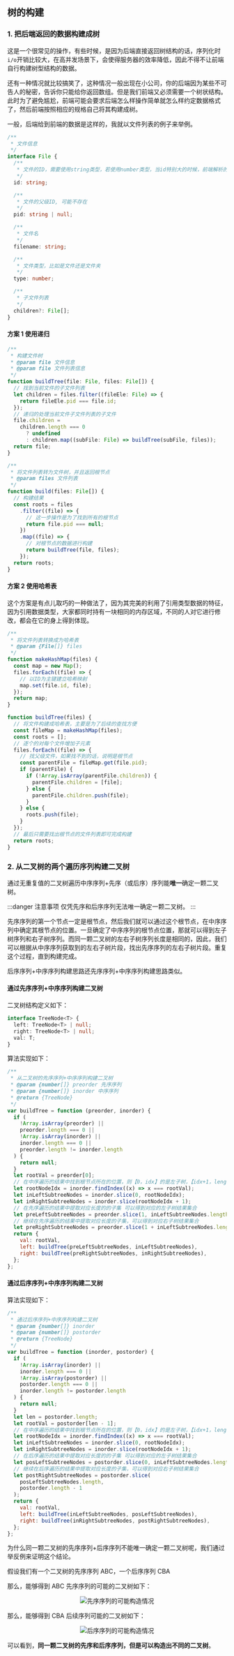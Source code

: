 ## 树的构建

### 1. 把后端返回的数据构建成树

这是一个很常见的操作，有些时候，是因为后端直接返回树结构的话，序列化时`i/o`开销比较大，在高并发场景下，会使得服务器的效率降低，因此不得不让前端自行构建树型结构的数据。

还有一种情况就比较搞笑了，这种情况一般出现在小公司，你的后端因为某些不可告人的秘密，告诉你只能给你返回数组。但是我们前端又必须需要一个树状结构。此时为了避免尴尬，前端可能会要求后端怎么样操作简单就怎么样约定数据格式了，然后前端按照相应的规格自己将其构建成树。

一般，后端给到前端的数据是这样的，我就以文件列表的例子来举例。

```ts
/**
 * 文件信息
 */
interface File {
  /**
   * 文件的ID，需要使用string类型，若使用number类型，当id特别大的时候，前端解析的结果将不正确
   */
  id: string;

  /**
   * 文件的父级ID, 可能不存在
   */
  pid: string | null;

  /**
   * 文件名
   */
  filename: string;

  /**
   * 文件类型，比如是文件还是文件夹
   */
  type: number;

  /**
   * 子文件列表
   */
  children?: File[];
}
```

#### 方案 1 使用递归

```ts
/**
 * 构建文件树
 * @param file 文件信息
 * @param file 文件列表信息
 */
function buildTree(file: File, files: File[]) {
  // 找到当前文件的子文件列表
  let children = files.filter((fileEle: File) => {
    return fileEle.pid === file.id;
  });
  // 递归的处理当前文件子文件列表的子文件
  file.children =
    children.length === 0
      ? undefined
      : children.map((subFile: File) => buildTree(subFile, files));
  return file;
}

/**
 * 将文件列表转为文件树，并且返回根节点
 * @param files 文件列表
 */
function build(files: File[]) {
  // 构建结果
  const roots = files
    .filter((file) => {
      // 这一步操作是为了找到所有的根节点
      return file.pid === null;
    })
    .map((file) => {
      // 对根节点的数据进行构建
      return buildTree(file, files);
    });
  return roots;
}
```

#### 方案 2 使用哈希表

这个方案是有点儿取巧的一种做法了，因为其完美的利用了引用类型数据的特征，因为引用数据类型，大家都同时持有一块相同的内存区域，不同的人对它进行修改，都会在它的身上得到体现。

```js
/**
 * 将文件列表转换成为哈希表
 * @param {File[]} files
 */
function makeHashMap(files) {
  const map = new Map();
  files.forEach((file) => {
    // 以ID为主键建立哈希映射
    map.set(file.id, file);
  });
  return map;
}

function buildTree(files) {
  // 将文件构建成哈希表，主要是为了后续的查找方便
  const fileMap = makeHashMap(files);
  const roots = [];
  // 逐个的对每个文件增加子元素
  files.forEach((file) => {
    // 找父级文件，如果找不到的话，说明是根节点
    const parentFile = fileMap.get(file.pid);
    if (parentFile) {
      if (!Array.isArray(parentFile.children)) {
        parentFile.children = [file];
      } else {
        parentFile.children.push(file);
      }
    } else {
      roots.push(file);
    }
  });
  // 最后只需要找出根节点的文件列表即可完成构建
  return roots;
}
```

### 2. 从二叉树的两个遍历序列构建二叉树

通过无重复值的二叉树遍历中序序列+先序（或后序）序列能**唯一**确定一颗二叉树。

:::danger 注意事项
仅凭先序和后序序列无法唯一确定一颗二叉树。
:::

先序序列的第一个节点一定是根节点，然后我们就可以通过这个根节点，在中序序列中确定其根节点的位置。一旦确定了中序序列的根节点位置，那就可以得到左子树序列和右子树序列。而同一颗二叉树的左右子树序列长度是相同的，因此，我们可以根据从中序序列获取到的左右子树片段，找出先序序列的左右子树片段。重复这个过程，直到构建完成。

后序序列+中序序列构建思路还先序序列+中序序列构建思路类似。

#### 通过先序序列+中序序列构建二叉树

二叉树结构定义如下：

```ts
interface TreeNode<T> {
  left: TreeNode<T> | null;
  right: TreeNode<T> | null;
  val: T;
}
```

算法实现如下：

```js
/**
 * 从二叉树的先序序列+中序序列构建二叉树
 * @param {number[]} preorder 先序序列
 * @param {number[]} inorder 中序序列
 * @return {TreeNode}
 */
var buildTree = function (preorder, inorder) {
  if (
    !Array.isArray(preorder) ||
    preorder.length === 0 ||
    !Array.isArray(inorder) ||
    inorder.length === 0 ||
    preorder.length != inorder.length
  ) {
    return null;
  }
  let rootVal = preorder[0];
  // 在中序遍历的结果中找到根节点所在的位置，则【0，idx】的是左子树，【idx+1，length】的是右子树
  let rootNodeIdx = inorder.findIndex((x) => x === rootVal);
  let inLeftSubtreeNodes = inorder.slice(0, rootNodeIdx);
  let inRightSubtreeNodes = inorder.slice(rootNodeIdx + 1);
  // 在先序遍历的结果中提取对应长度的的子集 可以得到对应的左子树结果集合
  let preLeftSubtreeNodes = preorder.slice(1, inLeftSubtreeNodes.length + 1);
  // 继续在先序遍历的结果中提取对应长度的子集，可以得到对应右子树结果集合
  let preRightSubtreeNodes = preorder.slice(1 + inLeftSubtreeNodes.length);
  return {
    val: rootVal,
    left: buildTree(preLeftSubtreeNodes, inLeftSubtreeNodes),
    right: buildTree(preRightSubtreeNodes, inRightSubtreeNodes),
  };
};
```

#### 通过后序序列+中序序列构建二叉树

算法实现如下：

```js
/**
 * 通过后序序列+中序序列构建二叉树
 * @param {number[]} inorder
 * @param {number[]} postorder
 * @return {TreeNode}
 */
var buildTree = function (inorder, postorder) {
  if (
    !Array.isArray(inorder) ||
    inorder.length === 0 ||
    !Array.isArray(postorder) ||
    postorder.length === 0 ||
    inorder.length != postorder.length
  ) {
    return null;
  }
  let len = postorder.length;
  let rootVal = postorder[len - 1];
  // 在中序遍历的结果中找到根节点所在的位置，则【0，idx】的是左子树，【idx+1，length】的是右子树
  let rootNodeIdx = inorder.findIndex((x) => x === rootVal);
  let inLeftSubtreeNodes = inorder.slice(0, rootNodeIdx);
  let inRightSubtreeNodes = inorder.slice(rootNodeIdx + 1);
  // 在后序遍历的结果中提取对应长度的的子集 可以得到对应的左子树结果集合
  let posLeftSubtreeNodes = postorder.slice(0, inLeftSubtreeNodes.length);
  // 继续在后序遍历的结果中提取对应长度的子集，可以得到对应右子树结果集合
  let postRightSubtreeNodes = postorder.slice(
    posLeftSubtreeNodes.length,
    postorder.length - 1
  );
  return {
    val: rootVal,
    left: buildTree(inLeftSubtreeNodes, posLeftSubtreeNodes),
    right: buildTree(inRightSubtreeNodes, postRightSubtreeNodes),
  };
};
```

为什么同一颗二叉树的先序序列+后序序列不能唯一确定一颗二叉树呢，我们通过举反例来证明这个结论。

假设我们有一个二叉树的先序序列 ABC，一个后序序列 CBA

那么，能够得到 ABC 先序序列的可能的二叉树如下：

<div align="center">
  <img :src="$withBase('/tree/binary-tree/case1.png')"  alt="先序序列的可能构造情况"/>
</div>

那么，能够得到 CBA 后续序列可能的二叉树如下：

<div align="center">
  <img :src="$withBase('/tree/binary-tree/case2.png')"  alt="后序序列的可能构造情况"/>
</div>

可以看到，**同一颗二叉树的先序和后序序列，但是可以构造出不同的二叉树**。
